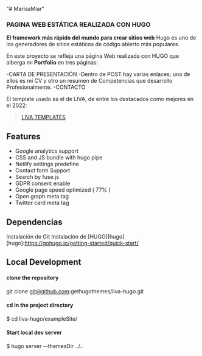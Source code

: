 "# MarisaMiar" 

### PAGINA WEB ESTÁTICA REALIZADA CON HUGO ###

**El framework más rápido del mundo para crear sitios web**
Hugo es uno de los generadores de sitios estáticos de código abierto más populares.

En este proyecto se refleja una página Web realizada con HUGO que alberga mi **Portfolio** en tres páginas:

-CARTA DE PRESENTACIÓN
-Dentro de POST hay varias enlaces; uno de ellos es mi CV y otro un resumen de Competencias que desarrollo Profesionalmente. 
-CONTACTO

El template usado es el de LIVA, de entre los destacados como mejores en el 2022:

>[LIVA TEMPLATES](https://github.com/gethugothemes/liva-hugo)

## Features
  - Google analytics support
  - CSS and JS bundle with hugo pipe
  - Netlify settings predefine
  - Contact form Support
  - Search by fuse.js
  - GDPR consent enable
  - Google page speed optimized ( 77% )
  - Open graph meta tag
  - Twitter card meta tag

## Dependencias 
 Instalación de Git 
 Instalación de [HUGO][hugo]
 [hugo]:https://gohugo.io/getting-started/quick-start/
  
## Local Development

#### clone the repository
git clone git@github.com:gethugothemes/liva-hugo.git

#### cd in the project directory
$ cd liva-hugo/exampleSite/



#### Start local dev server
$ hugo server --themesDir ../..
